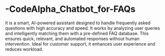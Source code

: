 # -CodeAlpha_Chatbot_for-FAQs
It is a smart, AI-powered assistant designed to handle frequently asked questions with high accuracy and speed. It works by analyzing user queries and intelligently matching them with a pre-defined FAQ database. This ensures quick, relevant, and automated responses without human intervention. Ideal for customer support, it enhances user experience and reduces workload.
